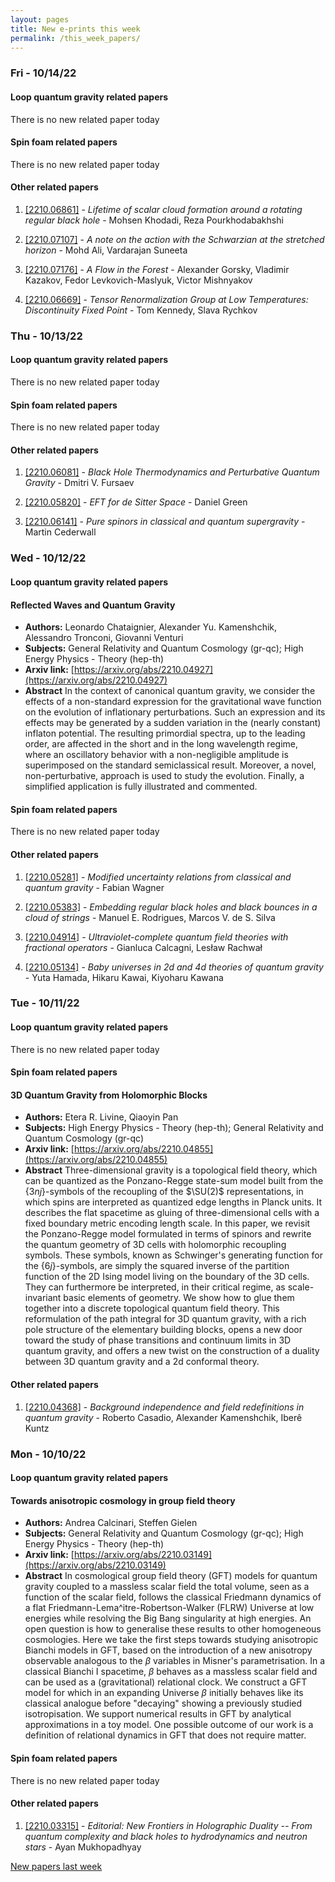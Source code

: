 ```yaml
---
layout: pages
title: New e-prints this week
permalink: /this_week_papers/
---
```




### Fri - 10/14/22

#### Loop quantum gravity related papers

There is no new related paper today 

#### Spin foam related papers

There is no new related paper today 



#### Other related papers

1. [[2210.06861]](https://arxiv.org/abs/2210.06861) - *Lifetime of scalar cloud formation around a rotating regular black hole* - Mohsen Khodadi, Reza Pourkhodabakhshi

1. [[2210.07107]](https://arxiv.org/abs/2210.07107) - *A note on the action with the Schwarzian at the stretched horizon* - Mohd Ali, Vardarajan Suneeta

1. [[2210.07176]](https://arxiv.org/abs/2210.07176) - *A Flow in the Forest* - Alexander Gorsky, Vladimir Kazakov, Fedor Levkovich-Maslyuk, Victor Mishnyakov

1. [[2210.06669]](https://arxiv.org/abs/2210.06669) - *Tensor Renormalization Group at Low Temperatures: Discontinuity Fixed  Point* - Tom Kennedy, Slava Rychkov



### Thu - 10/13/22

#### Loop quantum gravity related papers

There is no new related paper today 

#### Spin foam related papers

There is no new related paper today 



#### Other related papers

1. [[2210.06081]](https://arxiv.org/abs/2210.06081) - *Black Hole Thermodynamics and Perturbative Quantum Gravity* - Dmitri V. Fursaev

1. [[2210.05820]](https://arxiv.org/abs/2210.05820) - *EFT for de Sitter Space* - Daniel Green

1. [[2210.06141]](https://arxiv.org/abs/2210.06141) - *Pure spinors in classical and quantum supergravity* - Martin Cederwall



### Wed - 10/12/22

#### Loop quantum gravity related papers

#### **Reflected Waves and Quantum Gravity**
 - **Authors:** Leonardo Chataignier, Alexander Yu. Kamenshchik, Alessandro Tronconi, Giovanni Venturi
 - **Subjects:** General Relativity and Quantum Cosmology (gr-qc); High Energy Physics - Theory (hep-th)
 - **Arxiv link:** [https://arxiv.org/abs/2210.04927](https://arxiv.org/abs/2210.04927)
 - **Abstract**
 In the context of canonical quantum gravity, we consider the effects of a non-standard expression for the gravitational wave function on the evolution of inflationary perturbations. Such an expression and its effects may be generated by a sudden variation in the (nearly constant) inflaton potential. The resulting primordial spectra, up to the leading order, are affected in the short and in the long wavelength regime, where an oscillatory behavior with a non-negligible amplitude is superimposed on the standard semiclassical result. Moreover, a novel, non-perturbative, approach is used to study the evolution. Finally, a simplified application is fully illustrated and commented. 

#### Spin foam related papers

There is no new related paper today 



#### Other related papers

1. [[2210.05281]](https://arxiv.org/abs/2210.05281) - *Modified uncertainty relations from classical and quantum gravity* - Fabian Wagner

1. [[2210.05383]](https://arxiv.org/abs/2210.05383) - *Embedding regular black holes and black bounces in a cloud of strings* - Manuel E. Rodrigues, Marcos V. de S. Silva

1. [[2210.04914]](https://arxiv.org/abs/2210.04914) - *Ultraviolet-complete quantum field theories with fractional operators* - Gianluca Calcagni, Lesław Rachwał

1. [[2210.05134]](https://arxiv.org/abs/2210.05134) - *Baby universes in 2d and 4d theories of quantum gravity* - Yuta Hamada, Hikaru Kawai, Kiyoharu Kawana



### Tue - 10/11/22

#### Loop quantum gravity related papers

There is no new related paper today 

#### Spin foam related papers

#### **3D Quantum Gravity from Holomorphic Blocks**
 - **Authors:** Etera R. Livine, Qiaoyin Pan
 - **Subjects:** High Energy Physics - Theory (hep-th); General Relativity and Quantum Cosmology (gr-qc)
 - **Arxiv link:** [https://arxiv.org/abs/2210.04855](https://arxiv.org/abs/2210.04855)
 - **Abstract**
 Three-dimensional gravity is a topological field theory, which can be quantized as the Ponzano-Regge state-sum model built from the $\{3nj\}$-symbols of the recoupling of the $\SU(2)$ representations, in which spins are interpreted as quantized edge lengths in Planck units. It describes the flat spacetime as gluing of three-dimensional cells with a fixed boundary metric encoding length scale. In this paper, we revisit the Ponzano-Regge model formulated in terms of spinors and rewrite the quantum geometry of 3D cells with holomorphic recoupling symbols. These symbols, known as Schwinger's generating function for the $\{6j\}$-symbols, are simply the squared inverse of the partition function of the 2D Ising model living on the boundary of the 3D cells. They can furthermore be interpreted, in their critical regime, as scale-invariant basic elements of geometry. We show how to glue them together into a discrete topological quantum field theory. This reformulation of the path integral for 3D quantum gravity, with a rich pole structure of the elementary building blocks, opens a new door toward the study of phase transitions and continuum limits in 3D quantum gravity, and offers a new twist on the construction of a duality between 3D quantum gravity and a 2d conformal theory. 



#### Other related papers

1. [[2210.04368]](https://arxiv.org/abs/2210.04368) - *Background independence and field redefinitions in quantum gravity* - Roberto Casadio, Alexander Kamenshchik, Iberê Kuntz



### Mon - 10/10/22

#### Loop quantum gravity related papers

#### **Towards anisotropic cosmology in group field theory**
 - **Authors:** Andrea Calcinari, Steffen Gielen
 - **Subjects:** General Relativity and Quantum Cosmology (gr-qc); High Energy Physics - Theory (hep-th)
 - **Arxiv link:** [https://arxiv.org/abs/2210.03149](https://arxiv.org/abs/2210.03149)
 - **Abstract**
 In cosmological group field theory (GFT) models for quantum gravity coupled to a massless scalar field the total volume, seen as a function of the scalar field, follows the classical Friedmann dynamics of a flat Friedmann-Lema\^itre-Robertson-Walker (FLRW) Universe at low energies while resolving the Big Bang singularity at high energies. An open question is how to generalise these results to other homogeneous cosmologies. Here we take the first steps towards studying anisotropic Bianchi models in GFT, based on the introduction of a new anisotropy observable analogous to the $\beta$ variables in Misner's parametrisation. In a classical Bianchi I spacetime, $\beta$ behaves as a massless scalar field and can be used as a (gravitational) relational clock. We construct a GFT model for which in an expanding Universe $\beta$ initially behaves like its classical analogue before "decaying" showing a previously studied isotropisation. We support numerical results in GFT by analytical approximations in a toy model. One possible outcome of our work is a definition of relational dynamics in GFT that does not require matter. 

#### Spin foam related papers

There is no new related paper today 



#### Other related papers

1. [[2210.03315]](https://arxiv.org/abs/2210.03315) - *Editorial: New Frontiers in Holographic Duality -- From quantum  complexity and black holes to hydrodynamics and neutron stars* - Ayan Mukhopadhyay






[New papers last week]({{site.url}}/archived/weekly/pre-prints/2022/10/10/archived_weekly_papers.html)